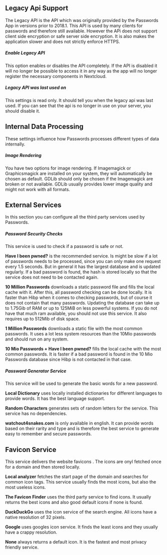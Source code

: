 ## Legacy Api Support
The Legacy API is the API which was originally provided by the Passwords App in versions prior to 2018.1.
This API is used by many clients for passwords and therefore still available.
However the APi does not support client side encryption or safe server side encryption.
It is also makes the application slower and does not strictly enforce HTTPS.

##### Enable Legacy API
This option enables or disables the API completely.
If the API is disabled it will no longer be possible to access it in any way as the app will no longer register the necessary components in Nextcloud.

##### Legacy API was last used on
This settings is read only.
It should tell you when the legacy api was last used.
If you can see that the api is no longer in use on your server, you should disable it.


## Internal Data Processing
These settings influence how Passwords processes different types of data internally.

##### Image Rendering
You have two options for image rendering.
If Imagemagick or Graphicsmagick are installed on your system, they will automatically be chosen as default.
GDLib should only be chosen if the Imagemagick are broken or not available.
GDLib usually provides lower image quality and might not work with all formats.


## External Services
In this section you can configure all the third party services used by Passwords.

##### Password Security Checks
This service is used to check if a password is safe or not.

**Have I been pwned?** is the recommended service.
Is might be slow if a lot of passwords needs to be processed, since you can only make one request every 1.5 seconds.
But in general it has the largest database and is updated regularly.
If a bad password is found, the hash is stored locally so that the service does not need to be contacted again.

**10 Million Passwords** downloads a static password file and fills the local cache with it.
After this, all password checking can be done locally.
It is faster than Hibp when it comes to checking passwords, but of course it does not contain that many passwords.
Updating the database can take up to 1.75Gib of RAM or up to 125MiB on less powerful systems.
If you do not have that much ram available, you should not use this service.
It also requires up to 512Mib of disk space.

**1 Million Passwords** downloads a static file with the most common passwords.
It uses a lot less system resources than the 10Mio passwords and should run on any system.

**10 Mio Passwords + Have I been pwned?** fills the local cache with the most common passwords.
It is faster if a bad password is found in the 10 Mio Passwords database since Hibp is not contacted in that case.

##### Password Generator Service
This service will be used to generate the basic words for a new password.

**Local Dictionary** uses locally installed dictionaries for different languages to provide words.
It has the best language support.

**Random Characters** generates sets of random letters for the service.
This service has no dependencies.

**watchout4snakes.com** is only available in english.
It can provide words based on their rarity and type and is therefore the best service to generate easy to remember and secure passwords.


## Favicon Service
This service delivers the website favicons .
The icons are onyl fetched once for a domain and then stored locally.

**Local analyzer** fetches the start page of the domain and searches for common icon tags.
This service usually finds the most icons, but also the most useless icons.

**The Favicon Finder** uses the third party service to find icons.
It usually returns the best icons and also good default icons if none is found.

**DuckDuckGo** uses the icon service of the search engine.
All icons have a native resolution of 32 pixels.

**Google** uses googles icon service.
It finds the least icons and they usually have a crappy resolution.

**None** always returns a default icon.
It is the fastest and most privacy friendly service.